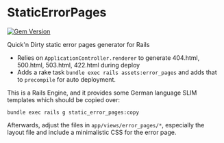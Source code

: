# StaticErrorPages

[![Gem Version](https://badge.fury.io/rb/static_error_pages.svg)](https://badge.fury.io/rb/static_error_pages)

Quick'n Dirty static error pages generator for Rails

- Relies on ``ApplicationController.renderer`` to generate 404.html, 500.html, 503.html, 422.html during deploy
- Adds a rake task ``bundle exec rails assets:error_pages`` and adds that to ``precompile`` for auto deployment.

This is a Rails Engine, and it provides some German language SLIM templates which should be copied over:

```
bundle exec rails g static_error_pages:copy
```

Afterwards, adjust the files in ``app/views/error_pages/*``, especially the layout file and include a minimalistic CSS for the error page.

